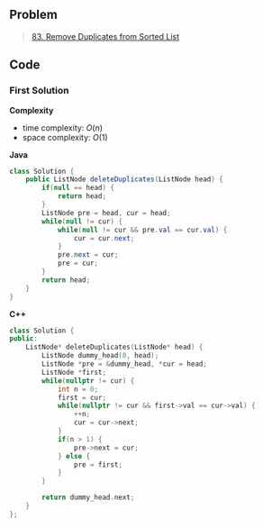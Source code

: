 ## Problem

> [83. Remove Duplicates from Sorted List](https://leetcode.cn/problems/remove-duplicates-from-sorted-list/)

## Code

### First Solution

**Complexity**

- time complexity: $O(n)$
- space complexity: $O(1)$

**Java**

```java
class Solution {
    public ListNode deleteDuplicates(ListNode head) {
        if(null == head) {
            return head;
        }
        ListNode pre = head, cur = head;
        while(null != cur) {
            while(null != cur && pre.val == cur.val) {
                cur = cur.next;
            }
            pre.next = cur;
            pre = cur;
        }
        return head;
    }
}
```

**C++**

```c++
class Solution {
public:
    ListNode* deleteDuplicates(ListNode* head) {
        ListNode dummy_head(0, head);
        ListNode *pre = &dummy_head, *cur = head;
        ListNode *first;
        while(nullptr != cur) {
            int n = 0;
            first = cur;
            while(nullptr != cur && first->val == cur->val) {
                ++n;
                cur = cur->next;
            }
            if(n > 1) {
                pre->next = cur;
            } else {
                pre = first;
            }
        }

        return dummy_head.next;
    }
};
```
